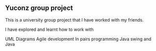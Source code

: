 ## Yuconz group project

This is a university group project that I have worked with my friends. 

I have explored and learnt how to work with

UML Diagrams
Agile development
In pairs programming
Java swing and Java
